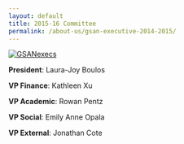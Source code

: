 ```yaml
---
layout: default
title: 2015-16 Committee
permalink: /about-us/gsan-executive-2014-2015/
---
```


[![GSANexecs](https://gsaneuro.files.wordpress.com/2013/09/gsanexecs.png?w=600)](https://gsaneuro.files.wordpress.com/2013/09/gsanexecs.png)

**President**: Laura-Joy Boulos

**VP Finance**: Kathleen Xu

**VP Academic**: Rowan Pentz

**VP Social**: Emily Anne Opala

**VP External**: Jonathan Cote
